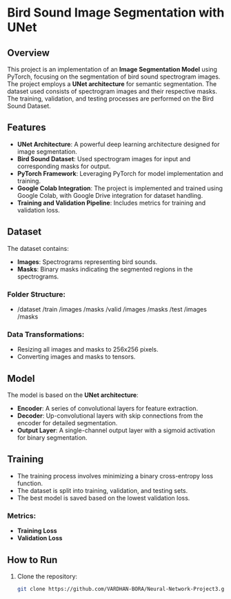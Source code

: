 # Bird Sound Image Segmentation with UNet

## Overview
This project is an implementation of an **Image Segmentation Model** using PyTorch, focusing on the segmentation of bird sound spectrogram images. The project employs a **UNet architecture** for semantic segmentation. The dataset used consists of spectrogram images and their respective masks. The training, validation, and testing processes are performed on the Bird Sound Dataset.

## Features
- **UNet Architecture**: A powerful deep learning architecture designed for image segmentation.
- **Bird Sound Dataset**: Used spectrogram images for input and corresponding masks for output.
- **PyTorch Framework**: Leveraging PyTorch for model implementation and training.
- **Google Colab Integration**: The project is implemented and trained using Google Colab, with Google Drive integration for dataset handling.
- **Training and Validation Pipeline**: Includes metrics for training and validation loss.

## Dataset
The dataset contains:
- **Images**: Spectrograms representing bird sounds.
- **Masks**: Binary masks indicating the segmented regions in the spectrograms.

### Folder Structure:
- /dataset /train /images /masks /valid /images /masks /test /images /masks


### Data Transformations:
- Resizing all images and masks to 256x256 pixels.
- Converting images and masks to tensors.

## Model
The model is based on the **UNet architecture**:
- **Encoder**: A series of convolutional layers for feature extraction.
- **Decoder**: Up-convolutional layers with skip connections from the encoder for detailed segmentation.
- **Output Layer**: A single-channel output layer with a sigmoid activation for binary segmentation.

## Training
- The training process involves minimizing a binary cross-entropy loss function.
- The dataset is split into training, validation, and testing sets.
- The best model is saved based on the lowest validation loss.

### Metrics:
- **Training Loss**
- **Validation Loss**

## How to Run
1. Clone the repository:
   ```bash
   git clone https://github.com/VARDHAN-BORA/Neural-Network-Project3.git

